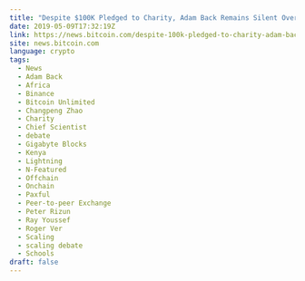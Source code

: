 ```yaml
---
title: "Despite $100K Pledged to Charity, Adam Back Remains Silent Over Proposed Debate"
date: 2019-05-09T17:32:19Z
link: https://news.bitcoin.com/despite-100k-pledged-to-charity-adam-back-remains-silent-over-proposed-debate/?utm_medium=RSS&utm_source=news.12bit.vn
site: news.bitcoin.com
language: crypto
tags:
  - News
  - Adam Back
  - Africa
  - Binance
  - Bitcoin Unlimited
  - Changpeng Zhao
  - Charity
  - Chief Scientist
  - debate
  - Gigabyte Blocks
  - Kenya
  - Lightning
  - N-Featured
  - Offchain
  - Onchain
  - Paxful
  - Peer-to-peer Exchange
  - Peter Rizun
  - Ray Youssef
  - Roger Ver
  - Scaling
  - scaling debate
  - Schools
draft: false
---
```

